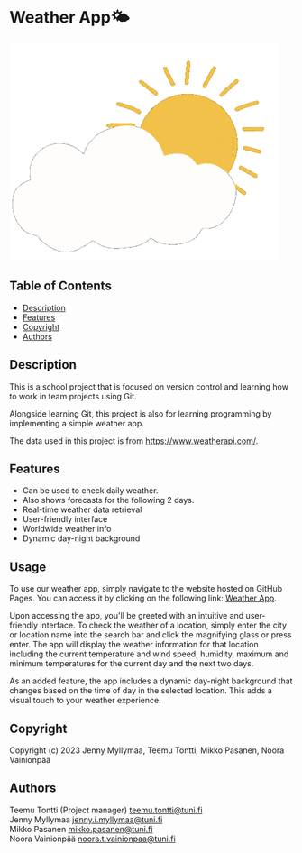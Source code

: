 # Weather App🌤️

![Man with umbrella in a rainy weather](./pics/sunny.gif)

<!-- Table of Contents -->

## Table of Contents

-   [Description](#Description)
-   [Features](#Features)
-   [Copyright](#Copyright)
-   [Authors](#Authors)
    <!-- /Table of Contents -->

## Description

This is a school project that is focused on version control and learning how to work in team projects using Git.

Alongside learning Git, this project is also for learning programming by implementing a simple weather app.

The data used in this project is from https://www.weatherapi.com/.

## Features

-   Can be used to check daily weather.
-   Also shows forecasts for the following 2 days.
-   Real-time weather data retrieval
-   User-friendly interface
-   Worldwide weather info
-   Dynamic day-night background

## Usage

To use our weather app, simply navigate to the website hosted on GitHub Pages. You can access it by clicking on the following link:
[Weather App](https://teemutontti.github.io/weather-app/public/).

Upon accessing the app, you'll be greeted with an intuitive and user-friendly interface.
To check the weather of a location, simply enter the city or location name into the search bar and click the magnifying glass or press enter. The app will display the weather information for that location including the current temperature and wind speed, humidity, maximum and minimum temperatures for the current day and the next two days.

As an added feature, the app includes a dynamic day-night background that changes based on the time of day in the selected location. This adds a visual touch to your weather experience.

## Copyright

Copyright (c) 2023 Jenny Myllymaa, Teemu Tontti, Mikko Pasanen, Noora Vainionpää

## Authors

Teemu Tontti (Project manager) <teemu.tontti@tuni.fi> <br>
Jenny Myllymaa <jenny.i.myllymaa@tuni.fi> <br>
Mikko Pasanen <mikko.pasanen@tuni.fi> <br>
Noora Vainionpää <noora.t.vainionpaa@tuni.fi> <br>
